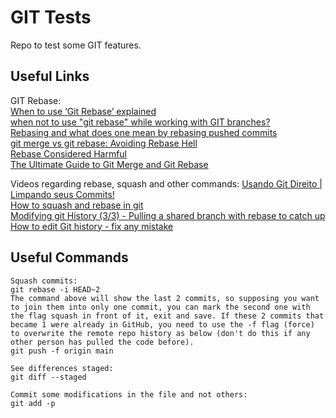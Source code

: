 # GIT Tests

Repo to test some GIT features.  

## Useful Links

GIT Rebase:  
[When to use ‘Git Rebase’ explained](https://medium.com/@harishlyadav/when-to-use-git-rebase-explained-3c8192cba5c7)  
[when not to use "git rebase" while working with GIT branches?](https://stackoverflow.com/questions/31406079/when-not-to-use-git-rebase-while-working-with-git-branches)  
[Rebasing and what does one mean by rebasing pushed commits](https://stackoverflow.com/questions/2715085/rebasing-and-what-does-one-mean-by-rebasing-pushed-commits)  
[git merge vs git rebase: Avoiding Rebase Hell](https://jarrodspillers.com/blog/git/2009-08-19-git-merge-vs-git-rebase-avoiding-rebase-hell/)  
[Rebase Considered Harmful](https://changelog.complete.org/archives/586-rebase-considered-harmful)  
[The Ultimate Guide to Git Merge and Git Rebase](https://www.google.com/amp/s/www.freecodecamp.org/news/the-ultimate-guide-to-git-merge-and-git-rebase/amp/)  

Videos regarding rebase, squash and other commands:
[Usando Git Direito | Limpando seus Commits!](https://youtu.be/6OokP-NE49k)  
[How to squash and rebase in git](https://youtu.be/AWayLpQHJeE)  
[Modifying git History (3/3) - Pulling a shared branch with rebase to catch up](https://youtu.be/-H2U3kJ_urw)  
[How to edit Git history - fix any mistake](https://www.youtube.com/live/lYZeaQWjqSk?feature=share)  

## Useful Commands
```
Squash commits:
git rebase -i HEAD~2
The command above will show the last 2 commits, so supposing you want to join them into only one commit, you can mark the second one with the flag squash in front of it, exit and save. If these 2 commits that became 1 were already in GitHub, you need to use the -f flag (force) to overwrite the remote repo history as below (don't do this if any other person has pulled the code before).
git push -f origin main

See differences staged:
git diff --staged

Commit some modifications in the file and not others:
git add -p
```
